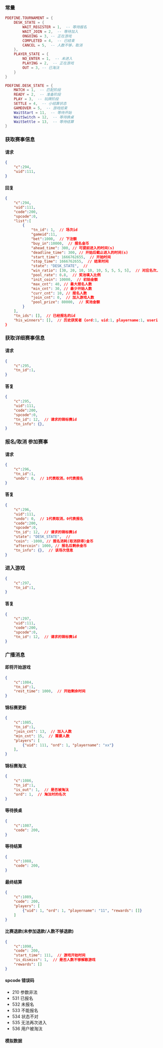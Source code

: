 ### 常量

```lua
PDEFINE.TOURNAMENT = {
    DESK_STATE = {
        WAIT_REGISTER = 1,  -- 等待报名
        WAIT_JOIN = 2,  -- 等待加入
        ONGOING = 3, -- 正在游戏
        COMPLETED = 4,  -- 已结束
        CANCEL = 5,  -- 人数不够，取消
    },
    PLAYER_STATE = {
        NO_ENTER = 1,  -- 未进入
        PLAYING = 2,  -- 正在游戏
        OUT = 3, -- 已淘汰
    }
}

PDEFINE.DESK_STATE = {
    MATCH = 1,  -- 匹配阶段
    READY = 2,  -- 准备阶段
    PLAY = 3,  -- 玩牌阶段
    SETTLE = 4,  -- 小结算状态
    GAMEOVER = 5,  -- 游戏结束
    WaitStart = 11,  -- 等待开始
    WaitSwitch = 12,  -- 等待换桌
    WaitSettle = 13,  -- 等待结算
}
```

### 获取赛事信息

#### 请求

```json
{
    "c":294,
    "uid":111,
}
```

#### 回复

```json
{
    "c":294,
    "uid":111,
    "code":200,
    "spcode":0,
    "list":[
        {
            "tn_id": 1,  // 场次id
            "gameid":11,
            "bet":1000,  // 下注额
            "buy_in":10000,  // 报名金币
            "ahead_time": 300, // 可提前进入的时间(s)
            "deadline_time": 300, // 开始后截止进入的时间(s)
            "start_time": 1666762655,  // 开始时间
            "stop_time": 1666762655,  // 结束时间
            "state": "DESK_STATE",  //
            "win_ratio": [30, 20, 10, 10, 10, 5, 5, 5, 5],  // 对应名次上能获得奖池的百分比
            "pool_rate": 0.8,  // 奖池填入比例
            "init_coin": 10000,  // 初始金额
            "max_cnt": 40, // 最大报名人数
            "min_cnt": 30, // 最少开始人数
            "curr_cnt": 10, // 报名人数
            "join_cnt": 0,  // 加入游戏人数
            "pool_prize": 80000,  // 奖池金额
        }
    ],
    "tn_ids": [],  // 已经报名的id
    "his_winners": [],  // 历史获奖者 {ord:1, uid:1, playername:1, usericon:1, avatarframe:1}
}
```

### 获取详细赛事信息

#### 请求

```json
{
    "c":295,
    "tn_id":1,
}
```

#### 答复

```json
{
    "c":295,
    "uid":111,
    "code":200,
    "spcode":0,
    "tn_id": 12,  // 请求的锦标赛id
    "tn_info": {},
}
```

### 报名/取消 参加赛事

#### 请求

```json
{
    "c":296,
    "tn_id":1,
    "undo": 0,  // 1代表取消，0代表报名
}
```

#### 答复

```json
{
    "c":296,
    "uid":111,
    "undo": 0,  // 1代表取消，0代表报名
    "code":200,
    "spcode":0,
    "tn_id": 12,  // 请求的锦标赛id
    "state": "DESK_STATE",  //
    "coin": -1000, // 报名消耗(取消获得)金币
    "aftercoin": 1000, // 报名后剩余金币
    "tn_info": {},  // 该场次信息
}
```

### 进入游戏

```json
{
    "c":297,
    "tn_id":1,
}
```

#### 答复

```json
{
    "c":297,
    "uid":111,
    "code":200,
    "spcode":0,
    "tn_id": 12,  // 请求的锦标赛id
}
```

### 广播消息

#### 即将开始游戏

```json
{
    "c":1084,
    "tn_id":1,
    "rest_time": 1000,  // 开始剩余时间
}
```

#### 锦标赛更新

```json
{
    "c":1085,
    "tn_id":1,
    "join_cnt": 13,  // 加入人数
    "min_cnt": 15,  // 需要人数
    "players": [
        {"uid": 111, "ord": 1, "playername": "xx"}
    ],
}
```

#### 锦标赛淘汰

```json
{
    "c":1086,
    "tn_id":1,
    "is_out": 1,  // 是否被淘汰
    "ord": 1,  // 淘汰时的名次
}
```

#### 等待换桌

```json
{
    "c":1087,
    "code": 200,
}
```

#### 等待结算

```json
{
    "c":1088,
    "code": 200,
}
```

#### 最终结算

```json
{
    "c":1089,
    "code": 200,
    "players": [
        {"uid": 1, "ord": 1, "playername": "11", "rewards": []}
    ]
}
```

#### 比赛退款(未参加退款/人数不够退款)

```json
{
    "c":1090,
    "code": 200,
    "start_time": 111,  // 游戏开始时间
    "is_dismiss": 1,  // 是否人数不够解散游戏
    "rewards": []
}
```

#### spcode 错误码

- 210 参数非法
- 531 已报名
- 532 未报名
- 533 不能报名
- 534 状态不对
- 535 无法再次进入
- 536 用户被淘汰

#### 模拟数据

```sql

```